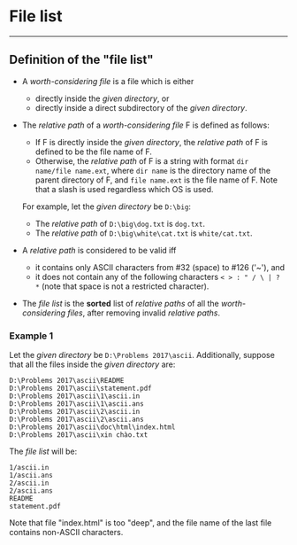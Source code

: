 # File list
___________

## Definition of the "file list"

- A _worth-considering file_ is a file which is either
  + directly inside the _given directory_, or
  + directly inside a direct subdirectory of the _given directory_.

- The _relative path_ of a _worth-considering file_ F is defined as follows:
  + If F is directly inside the _given directory_, the _relative path_ of F is defined to be the file name of F.
  + Otherwise, the _relative path_ of F is a string with format `dir name/file name.ext`, where `dir name` is the directory name of the parent directory of F, and `file name.ext` is the file name of F. Note that a slash is used regardless which OS is used.

  For example, let the _given directory_ be `D:\big`:
  + The _relative path_ of `D:\big\dog.txt` is `dog.txt`.
  + The _relative path_ of `D:\big\white\cat.txt` is `white/cat.txt`.

- A _relative path_ is considered to be valid iff
  + it contains only ASCII characters from #32 (space) to #126 ('~'), and
  + it does not contain any of the following characters `< > : " / \ | ? *` (note that space is not a restricted character).

- The _file list_ is the **sorted** list of _relative paths_ of all the _worth-considering files_, after removing invalid _relative paths_.

### Example 1

Let the _given directory_ be `D:\Problems 2017\ascii`. Additionally, suppose that all the files inside the _given directory_ are:
```
D:\Problems 2017\ascii\README
D:\Problems 2017\ascii\statement.pdf
D:\Problems 2017\ascii\1\ascii.in
D:\Problems 2017\ascii\1\ascii.ans
D:\Problems 2017\ascii\2\ascii.in
D:\Problems 2017\ascii\2\ascii.ans
D:\Problems 2017\ascii\doc\html\index.html
D:\Problems 2017\ascii\xin chào.txt
```

The _file list_ will be:
```
1/ascii.in
1/ascii.ans
2/ascii.in
2/ascii.ans
README
statement.pdf
```

Note that file "index.html" is too "deep", and the file name of the last file contains non-ASCII characters.

